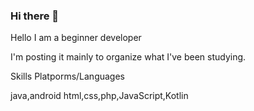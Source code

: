 ### Hi there 👋

Hello I am a beginner developer

I'm posting it mainly to organize what I've been studying.

Skills
Platporms/Languages

java,android 
html,css,php,JavaScript,Kotlin

